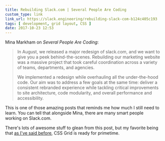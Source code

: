```yaml
---
title: Rebuilding Slack.com | Several People Are Coding
custom_type: link
link_url: https://slack.engineering/rebuilding-slack-com-b124c405c193
tags: [ development, grid layout, CSS ]
date: 2017-10-23 12:53
---
```


Mina Markham on *Several People Are Coding*:

> In August, we released a major redesign of slack.com, and we want to give you a peek behind-the-scenes. Rebuilding our marketing website was a massive project that took careful coordination across a variety of teams, departments, and agencies.
> 
> We implemented a redesign while overhauling all the under-the-hood code. Our aim was to address a few goals at the same time: deliver a consistent rebranded experience while tackling critical improvements to site architecture, code modularity, and overall performance and accessibility.

This is one of those amazing posts that reminds me how much I still need to learn. You can tell that alongside Mina, there are many smart people working on Slack.com.

There's lots of awesome stuff to glean from this post, but my favorite being that [as I've said before](https://brightlycolored.org/2017/10/microsoft-updates-edge-with-css-grid-support/), CSS Grid is ready for primetime.